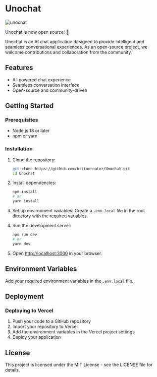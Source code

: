 # Unochat

![unochat](https://github.com/user-attachments/assets/894a0ac8-2901-44f3-a863-cd9a05c40421)

Unochat is now open source! 🎉

Unochat is an AI chat application designed to provide intelligent and seamless conversational experiences. As an open-source project, we welcome contributions and collaboration from the community.

## Features

- AI-powered chat experience
- Seamless conversation interface
- Open-source and community-driven

## Getting Started

### Prerequisites

- Node.js 18 or later
- npm or yarn

### Installation

1. Clone the repository:
   ```bash
   git clone https://github.com/bittucreator/Unochat.git
   cd Unochat
   ```

2. Install dependencies:
   ```bash
   npm install
   # or
   yarn install
   ```

3. Set up environment variables:
   Create a `.env.local` file in the root directory with the required variables.

4. Run the development server:
   ```bash
   npm run dev
   # or
   yarn dev
   ```

5. Open [http://localhost:3000](http://localhost:3000) in your browser.

## Environment Variables

Add your required environment variables in the `.env.local` file.

## Deployment

### Deploying to Vercel

1. Push your code to a GitHub repository
2. Import your repository to Vercel
3. Add the environment variables in the Vercel project settings
4. Deploy your application

## License

This project is licensed under the MIT License - see the LICENSE file for details.
